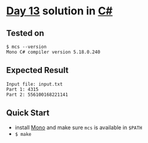 # [Day 13](https://adventofcode.com/2020/day/13) solution in [C#](https://csharp.net/)

## Tested on

```console
$ mcs --version
Mono C# compiler version 5.18.0.240
```

## Expected Result

```console
Input file: input.txt
Part 1: 4315
Part 2: 556100168221141
```

## Quick Start

- install [Mono](https://www.mono-project.com/) and make sure `mcs` is available in `$PATH`
- `$ make`
